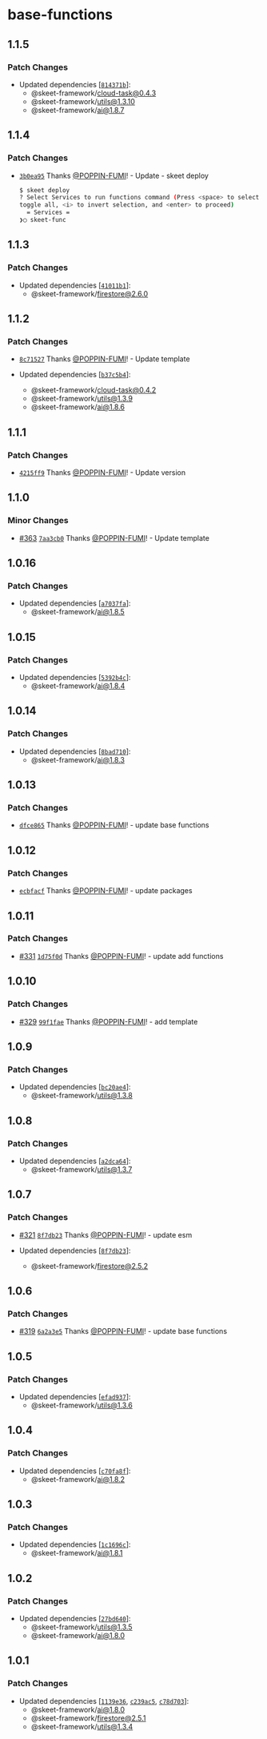 # base-functions

## 1.1.5

### Patch Changes

- Updated dependencies [[`814371b`](https://github.com/elsoul/skeet/commit/814371b8c8d0a8d6694d7ab28aac7256c667e855)]:
  - @skeet-framework/cloud-task@0.4.3
  - @skeet-framework/utils@1.3.10
  - @skeet-framework/ai@1.8.7

## 1.1.4

### Patch Changes

- [`3b0ea95`](https://github.com/elsoul/skeet/commit/3b0ea95441762c67c2f557f85e0febfe61e4bbc4) Thanks [@POPPIN-FUMI](https://github.com/POPPIN-FUMI)! - Update - skeet deploy

  ```bash
  $ skeet deploy
  ? Select Services to run functions command (Press <space> to select, <a> to
  toggle all, <i> to invert selection, and <enter> to proceed)
    = Services =
  ❯◯ skeet-func
  ```

## 1.1.3

### Patch Changes

- Updated dependencies [[`41011b1`](https://github.com/elsoul/skeet/commit/41011b19035b6a97e317eec3b03a8216c2e26d09)]:
  - @skeet-framework/firestore@2.6.0

## 1.1.2

### Patch Changes

- [`8c71527`](https://github.com/elsoul/skeet/commit/8c71527234e35e2d034741af132c2cbadbcc27fe) Thanks [@POPPIN-FUMI](https://github.com/POPPIN-FUMI)! - Update template

- Updated dependencies [[`b37c5b4`](https://github.com/elsoul/skeet/commit/b37c5b49017a8d285842d87e6f5095ec8bd4cb14)]:
  - @skeet-framework/cloud-task@0.4.2
  - @skeet-framework/utils@1.3.9
  - @skeet-framework/ai@1.8.6

## 1.1.1

### Patch Changes

- [`4215ff9`](https://github.com/elsoul/skeet/commit/4215ff923d57f6f7aa8ab6622840af122ea97056) Thanks [@POPPIN-FUMI](https://github.com/POPPIN-FUMI)! - Update version

## 1.1.0

### Minor Changes

- [#363](https://github.com/elsoul/skeet/pull/363) [`7aa3cb0`](https://github.com/elsoul/skeet/commit/7aa3cb0de328f0f1326b0177ec6a5e36ceaf101d) Thanks [@POPPIN-FUMI](https://github.com/POPPIN-FUMI)! - Update template

## 1.0.16

### Patch Changes

- Updated dependencies [[`a7037fa`](https://github.com/elsoul/skeet/commit/a7037faea90e1c0a6167817b68eab925fb5ec22b)]:
  - @skeet-framework/ai@1.8.5

## 1.0.15

### Patch Changes

- Updated dependencies [[`5392b4c`](https://github.com/elsoul/skeet/commit/5392b4c7992363f76c5b19bbc2684536a0b9598c)]:
  - @skeet-framework/ai@1.8.4

## 1.0.14

### Patch Changes

- Updated dependencies [[`8bad710`](https://github.com/elsoul/skeet/commit/8bad710f9ef620b2635ba3de650a4064a09a20b3)]:
  - @skeet-framework/ai@1.8.3

## 1.0.13

### Patch Changes

- [`dfce865`](https://github.com/elsoul/skeet/commit/dfce8654258c3fd13691de36c936eacae415b05c) Thanks [@POPPIN-FUMI](https://github.com/POPPIN-FUMI)! - update base functions

## 1.0.12

### Patch Changes

- [`ecbfacf`](https://github.com/elsoul/skeet/commit/ecbfacf079b1b0153ed4178d47d45b4e1813dc23) Thanks [@POPPIN-FUMI](https://github.com/POPPIN-FUMI)! - update packages

## 1.0.11

### Patch Changes

- [#331](https://github.com/elsoul/skeet/pull/331) [`1d75f0d`](https://github.com/elsoul/skeet/commit/1d75f0dd72ef0af366664186a7a59d1376f7da25) Thanks [@POPPIN-FUMI](https://github.com/POPPIN-FUMI)! - update add functions

## 1.0.10

### Patch Changes

- [#329](https://github.com/elsoul/skeet/pull/329) [`99f1fae`](https://github.com/elsoul/skeet/commit/99f1fae7ce87e530d8aa13b83258b5fed6ce3768) Thanks [@POPPIN-FUMI](https://github.com/POPPIN-FUMI)! - add template

## 1.0.9

### Patch Changes

- Updated dependencies [[`bc20ae4`](https://github.com/elsoul/skeet/commit/bc20ae49e336f46f3683645fe95b20df2b564f5b)]:
  - @skeet-framework/utils@1.3.8

## 1.0.8

### Patch Changes

- Updated dependencies [[`a2dca64`](https://github.com/elsoul/skeet/commit/a2dca640a214815b00dfae22dd0486a31e236a5a)]:
  - @skeet-framework/utils@1.3.7

## 1.0.7

### Patch Changes

- [#321](https://github.com/elsoul/skeet/pull/321) [`8f7db23`](https://github.com/elsoul/skeet/commit/8f7db23ed926d502204f63803889c772c357727d) Thanks [@POPPIN-FUMI](https://github.com/POPPIN-FUMI)! - update esm

- Updated dependencies [[`8f7db23`](https://github.com/elsoul/skeet/commit/8f7db23ed926d502204f63803889c772c357727d)]:
  - @skeet-framework/firestore@2.5.2

## 1.0.6

### Patch Changes

- [#319](https://github.com/elsoul/skeet/pull/319) [`6a2a3e5`](https://github.com/elsoul/skeet/commit/6a2a3e56a1a25c4459ed60dab4208cd71b6bc210) Thanks [@POPPIN-FUMI](https://github.com/POPPIN-FUMI)! - update base functions

## 1.0.5

### Patch Changes

- Updated dependencies [[`efad937`](https://github.com/elsoul/skeet/commit/efad937a1b75ff083ac23ea1f41fd9ae1431de8c)]:
  - @skeet-framework/utils@1.3.6

## 1.0.4

### Patch Changes

- Updated dependencies [[`c70fa8f`](https://github.com/elsoul/skeet/commit/c70fa8f24321104f4cdfc82a4738ebf9fa6752c7)]:
  - @skeet-framework/ai@1.8.2

## 1.0.3

### Patch Changes

- Updated dependencies [[`1c1696c`](https://github.com/elsoul/skeet/commit/1c1696cc5c77b17434d87b4cf7119218d9f40c5a)]:
  - @skeet-framework/ai@1.8.1

## 1.0.2

### Patch Changes

- Updated dependencies [[`27bd640`](https://github.com/elsoul/skeet/commit/27bd64022d84b40a69c223a2c84e257fb75d6433)]:
  - @skeet-framework/utils@1.3.5
  - @skeet-framework/ai@1.8.0

## 1.0.1

### Patch Changes

- Updated dependencies [[`1139e36`](https://github.com/elsoul/skeet/commit/1139e36e3a8ab8723c8a5667703f9c02f101d887), [`c239ac5`](https://github.com/elsoul/skeet/commit/c239ac5a71735d0ce57d1d6a5e6ca6110bcf56f8), [`c78d703`](https://github.com/elsoul/skeet/commit/c78d703df629649ac8d125b4c56ddb9c89f2592e)]:
  - @skeet-framework/ai@1.8.0
  - @skeet-framework/firestore@2.5.1
  - @skeet-framework/utils@1.3.4
